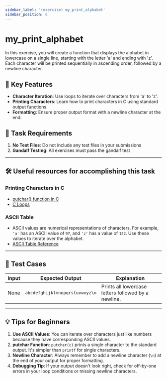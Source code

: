 ```yaml
---
sidebar_label: '(exercise) my_print_alphabet'
sidebar_position: 6
---
```


# my_print_alphabet

In this exercise, you will create a function that displays the alphabet in lowercase on a single line, starting with the letter 'a' and ending with 'z'. Each character will be printed sequentially in ascending order, followed by a newline character.

## 🚀 Key Features

- **Character Iteration**: Use loops to iterate over characters from 'a' to 'z'.
- **Printing Characters**: Learn how to print characters in C using standard output functions.
- **Formatting**: Ensure proper output format with a newline character at the end.

## 📝 Task Requirements

1. **No Test Files**: Do not include any test files in your submissions
2. **Gandalf Testing**: All exercises must pass the gandalf test

---

## 🛠️ Useful resources for accomplishing this task

### Printing Characters in C
- [putchar() function in C](https://www.geeksforgeeks.org/putchar-function-in-c/)
- [C Loops](https://www.tutorialspoint.com/cprogramming/c_loops.htm)

### ASCII Table
- ASCII values are numerical representations of characters. For example, `'a'` has an ASCII value of `97`, and `'z'` has a value of `122`. Use these values to iterate over the alphabet.
- [ASCII Table Reference](https://www.asciitable.com/)

---

## 🧪 Test Cases

| Input           | Expected Output               | Explanation                                |
|------------------|-------------------------------|--------------------------------------------|
| None            | `abcdefghijklmnopqrstuvwxyz\n`| Prints all lowercase letters followed by a newline. |

---

## 💡 Tips for Beginners
1. **Use ASCII Values**: You can iterate over characters just like numbers because they have corresponding ASCII values.
2. **putchar Function**: `putchar(c)` prints a single character to the standard output. It's simpler than `printf` for single characters.
3. **Newline Character**: Always remember to add a newline character (`\n`) at the end of your output for proper formatting.
4. **Debugging Tip**: If your output doesn't look right, check for off-by-one errors in your loop conditions or missing newline characters.